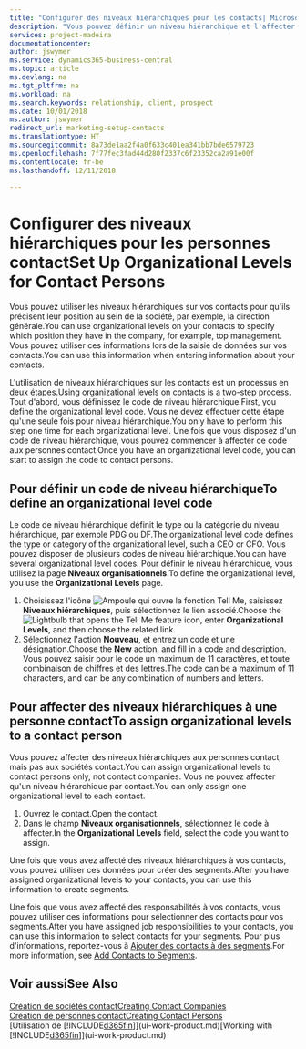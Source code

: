```yaml
---
title: "Configurer des niveaux hiérarchiques pour les contacts| Microsoft Docs"
description: "Vous pouvez définir un niveau hiérarchique et l'affecter à vos contacts pour indiquer leur position au sein de leur société, par exemple, la direction générale."
services: project-madeira
documentationcenter: 
author: jswymer
ms.service: dynamics365-business-central
ms.topic: article
ms.devlang: na
ms.tgt_pltfrm: na
ms.workload: na
ms.search.keywords: relationship, client, prospect
ms.date: 10/01/2018
ms.author: jswymer
redirect_url: marketing-setup-contacts
ms.translationtype: HT
ms.sourcegitcommit: 8a73de1aa2f4a0f633c401ea341bb7bde6579723
ms.openlocfilehash: 7f77fec3fad44d280f2337c6f23352ca2a91e00f
ms.contentlocale: fr-be
ms.lasthandoff: 12/11/2018

---
```

# <a name="set-up-organizational-levels-for-contact-persons"></a><span data-ttu-id="ec5bb-103">Configurer des niveaux hiérarchiques pour les personnes contact</span><span class="sxs-lookup"><span data-stu-id="ec5bb-103">Set Up Organizational Levels for Contact Persons</span></span>
<span data-ttu-id="ec5bb-104">Vous pouvez utiliser les niveaux hiérarchiques sur vos contacts pour qu'ils précisent leur position au sein de la société, par exemple, la direction générale.</span><span class="sxs-lookup"><span data-stu-id="ec5bb-104">You can use organizational levels on your contacts to specify which position they have in the company, for example, top management.</span></span> <span data-ttu-id="ec5bb-105">Vous pouvez utiliser ces informations lors de la saisie de données sur vos contacts.</span><span class="sxs-lookup"><span data-stu-id="ec5bb-105">You can use this information when entering information about your contacts.</span></span>

<span data-ttu-id="ec5bb-106">L'utilisation de niveaux hiérarchiques sur les contacts est un processus en deux étapes.</span><span class="sxs-lookup"><span data-stu-id="ec5bb-106">Using organizational levels on contacts is a two-step process.</span></span> <span data-ttu-id="ec5bb-107">Tout d'abord, vous définissez le code de niveau hiérarchique.</span><span class="sxs-lookup"><span data-stu-id="ec5bb-107">First, you define the organizational level code.</span></span> <span data-ttu-id="ec5bb-108">Vous ne devez effectuer cette étape qu'une seule fois pour niveau hiérarchique.</span><span class="sxs-lookup"><span data-stu-id="ec5bb-108">You only have to perform this step one time for each organizational level.</span></span> <span data-ttu-id="ec5bb-109">Une fois que vous disposez d'un code de niveau hiérarchique, vous pouvez commencer à affecter ce code aux personnes contact.</span><span class="sxs-lookup"><span data-stu-id="ec5bb-109">Once you have an organizational level code, you can start to assign the code to contact persons.</span></span>

## <a name="to-define-an-organizational-level-code"></a><span data-ttu-id="ec5bb-110">Pour définir un code de niveau hiérarchique</span><span class="sxs-lookup"><span data-stu-id="ec5bb-110">To define an organizational level code</span></span>
<span data-ttu-id="ec5bb-111">Le code de niveau hiérarchique définit le type ou la catégorie du niveau hiérarchique, par exemple PDG ou DF.</span><span class="sxs-lookup"><span data-stu-id="ec5bb-111">The organizational level code defines the type or category of the organizational level, such a CEO  or CFO.</span></span> <span data-ttu-id="ec5bb-112">Vous pouvez disposer de plusieurs codes de niveau hiérarchique.</span><span class="sxs-lookup"><span data-stu-id="ec5bb-112">You can have several organizational level codes.</span></span> <span data-ttu-id="ec5bb-113">Pour définir le niveau hiérarchique, vous utilisez la page **Niveaux organisationnels**.</span><span class="sxs-lookup"><span data-stu-id="ec5bb-113">To define the organizational level, you use the **Organizational Levels** page.</span></span>

1. <span data-ttu-id="ec5bb-114">Choisissez l'icône ![Ampoule qui ouvre la fonction Tell Me](media/ui-search/search_small.png "Dites-moi ce que vous voulez faire"), saisissez **Niveaux hiérarchiques**, puis sélectionnez le lien associé.</span><span class="sxs-lookup"><span data-stu-id="ec5bb-114">Choose the ![Lightbulb that opens the Tell Me feature](media/ui-search/search_small.png "Tell me what you want to do") icon, enter **Organizational Levels**, and then choose the related link.</span></span>
2. <span data-ttu-id="ec5bb-115">Sélectionnez l'action **Nouveau**, et entrez un code et une désignation.</span><span class="sxs-lookup"><span data-stu-id="ec5bb-115">Choose the **New** action, and fill in a code and description.</span></span> <span data-ttu-id="ec5bb-116">Vous pouvez saisir pour le code un maximum de 11 caractères, et toute combinaison de chiffres et des lettres.</span><span class="sxs-lookup"><span data-stu-id="ec5bb-116">The code can be a maximum of 11 characters, and can be any combination of numbers and letters.</span></span>

## <a name="to-assign-organizational-levels-to-a-contact-person"></a><span data-ttu-id="ec5bb-117">Pour affecter des niveaux hiérarchiques à une personne contact</span><span class="sxs-lookup"><span data-stu-id="ec5bb-117">To assign organizational levels to a contact person</span></span>
<span data-ttu-id="ec5bb-118">Vous pouvez affecter des niveaux hiérarchiques aux personnes contact, mais pas aux sociétés contact.</span><span class="sxs-lookup"><span data-stu-id="ec5bb-118">You can assign organizational levels to contact persons only, not contact companies.</span></span> <span data-ttu-id="ec5bb-119">Vous ne pouvez affecter qu'un niveau hiérarchique par contact.</span><span class="sxs-lookup"><span data-stu-id="ec5bb-119">You can only assign one organizational level to each contact.</span></span>

1. <span data-ttu-id="ec5bb-120">Ouvrez le contact.</span><span class="sxs-lookup"><span data-stu-id="ec5bb-120">Open the contact.</span></span>
2. <span data-ttu-id="ec5bb-121">Dans le champ **Niveaux organisationnels**, sélectionnez le code à affecter.</span><span class="sxs-lookup"><span data-stu-id="ec5bb-121">In the **Organizational Levels** field, select the code you want to assign.</span></span>

<span data-ttu-id="ec5bb-122">Une fois que vous avez affecté des niveaux hiérarchiques à vos contacts, vous pouvez utiliser ces données pour créer des segments.</span><span class="sxs-lookup"><span data-stu-id="ec5bb-122">After you have assigned organizational levels to your contacts, you can use this information to create segments.</span></span>

<span data-ttu-id="ec5bb-123">Une fois que vous avez affecté des responsabilités à vos contacts, vous pouvez utiliser ces informations pour sélectionner des contacts pour vos segments.</span><span class="sxs-lookup"><span data-stu-id="ec5bb-123">After you have assigned job responsibilities to your contacts, you can use this information to select contacts for your segments.</span></span> <span data-ttu-id="ec5bb-124">Pour plus d'informations, reportez-vous à [Ajouter des contacts à des segments](marketing-add-contact-segment.md).</span><span class="sxs-lookup"><span data-stu-id="ec5bb-124">For more information, see [Add Contacts to Segments](marketing-add-contact-segment.md).</span></span>

## <a name="see-also"></a><span data-ttu-id="ec5bb-125">Voir aussi</span><span class="sxs-lookup"><span data-stu-id="ec5bb-125">See Also</span></span>
[<span data-ttu-id="ec5bb-126">Création de sociétés contact</span><span class="sxs-lookup"><span data-stu-id="ec5bb-126">Creating Contact Companies</span></span>](marketing-create-contact-companies.md)  
[<span data-ttu-id="ec5bb-127">Création de personnes contact</span><span class="sxs-lookup"><span data-stu-id="ec5bb-127">Creating Contact Persons</span></span>](marketing-create-contact-persons.md)  
<span data-ttu-id="ec5bb-128">[Utilisation de [!INCLUDE[d365fin](includes/d365fin_md.md)]](ui-work-product.md)</span><span class="sxs-lookup"><span data-stu-id="ec5bb-128">[Working with [!INCLUDE[d365fin](includes/d365fin_md.md)]](ui-work-product.md)</span></span>  

